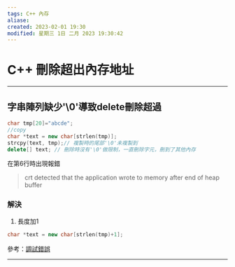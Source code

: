 ```yaml
---
tags: C++ 內存
aliase: 
created: 2023-02-01 19:30
modified: 星期三 1日 二月 2023 19:30:42
---
```


# C++ 刪除超出內存地址
***
## 字串陣列缺少'\\0'導致delete刪除超過

```cpp
char tmp[20]="abcde";
//copy
char *text = new char[strlen(tmp)];
strcpy(text, tmp);// 複製時的尾部'\0'未複製到
delete[] text; // 刪除時沒有'\0'做限制，一直刪除字元，刪到了其他內存
```

在第6行時出現報錯
>crt detected that the application wrote to memory after end of heap buffer

### 解決
1. 長度加1
```cpp
char *text = new char[strlen(tmp)+1];
```


參考：[調試錯誤](https://www.twblogs.net/a/5b85992a2b71775d1cd34886)
***